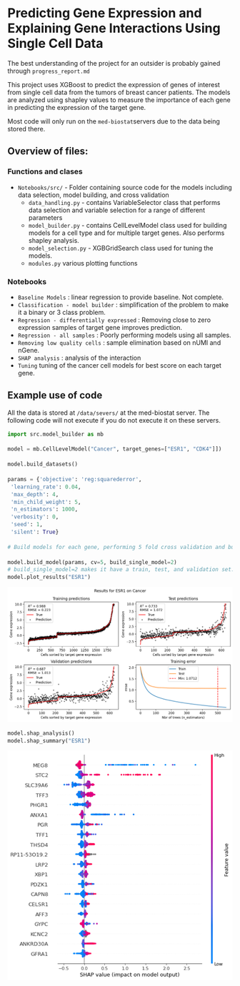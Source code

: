 # Predicting Gene Expression and Explaining Gene Interactions Using Single Cell Data

The best understanding of the project for an outsider is probably gained through `progress_report.md`

This project uses XGBoost to predict the expression of genes of interest from single cell data from the tumors of breast cancer patients. The models are analyzed using shapley values to measure the importance of each gene in predicting the expression of the target gene. 

Most code will only run on the `med-biostat`servers due to the data being stored there.

## Overview of files:
### Functions and clases
- `Notebooks/src/` - Folder containing source code for the models including data selection, model building, and cross validation
    - `data_handling.py` - contains VariableSelector class that performs data selection and variable selection for a range of different parameters
    - `model_builder.py` - contains CellLevelModel class used for building models for a cell type and for multiple target genes. Also performs shapley analysis.
    - `model_selection.py` - XGBGridSearch class used for tuning the models. 
    - `modules.py` various plotting functions
### Notebooks
- `Baseline Models` : linear regression to provide baseline. Not complete.
- `Classification - model builder` : simplification of the problem to make it a binary or 3 class problem. 
- `Regression - differentially expressed` : Removing close to zero expression samples of target gene improves prediction. 
- `Regression - all samples` : Poorly performing models using all samples. 
- `Removing low quality cells` : sample elimination based on nUMI and nGene. 
- `SHAP analysis` : analysis of the interaction
- `Tuning` tuning of the cancer cell models for best score on each target gene. 




## Example use of code
All the data is stored at `/data/severs/` at the med-biostat server. The following code will not execute if you do not execute it on these servers.  
```python
import src.model_builder as mb

model = mb.CellLevelModel("Cancer", target_genes=["ESR1", "CDK4"]])

model.build_datasets()

params = {'objective': 'reg:squarederror',
 'learning_rate': 0.04,
 'max_depth': 4,
 'min_child_weight': 5,
 'n_estimators': 1000,
 'verbosity': 0,
 'seed': 1,
 'silent': True}

# Build models for each gene, performing 5 fold cross validation and building a single predictive model

model.build_model(params, cv=5, build_single_model=2)
# build_single_model=2 makes it have a train, test, and validation set. 1 is only train and validation.
model.plot_results("ESR1")
```

![Results for ESR1 - needs white background](plots/ESR1_results.png)

```python
model.shap_analysis()
model.shap_summary("ESR1")
```
![Shap summary ESR1 - needs white background](plots/ESR1_shap.png)

